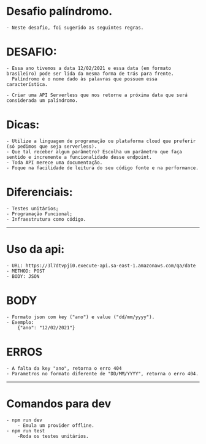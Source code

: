 # Desafio palíndromo.
    - Neste desafio, foi sugerido as seguintes regras.

# DESAFIO:
    - Essa ano tivemos a data 12/02/2021 e essa data (em formato brasileiro) pode ser lida da mesma forma de trás para frente.
      Palíndromo é o nome dado às palavras que possuem essa característica.

    - Criar uma API Serverless que nos retorne a próxima data que será considerada um palíndromo.

# Dicas:
    - Utilize a linguagem de programação ou plataforma cloud que preferir (só pedimos que seja serverless).
    - Que tal receber algum parâmetro? Escolha um parâmetro que faça sentido e incremente a funcionalidade desse endpoint.
    - Toda API merece uma documentação.
    - Foque na facilidade de leitura do seu código fonte e na performance.
 
# Diferenciais:
    - Testes unitários;
    - Programação Funcional;
    - Infraestrutura como código. 

--------------------------------------------------------------------------------

# Uso da api:
    - URL: https://3l7dtvpji0.execute-api.sa-east-1.amazonaws.com/qa/date
    - METHOD: POST
    - BODY: JSON
# BODY
    - Formato json com key ("ano") e value ("dd/mm/yyyy").
    - Exemplo:
        {"ano": "12/02/2021"}

# ERROS
    - A falta da key "ano", retorna o erro 404
    - Parametros no formato diferente de "DD/MM/YYYY", retorna o erro 404.

----------------------------------------------------------------------------------

# Comandos para dev
    - npm run dev
        - Emula um provider offline.
    - npm run test
        -Roda os testes unitários.
